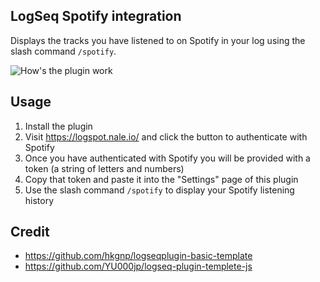 ## LogSeq Spotify integration

Displays the tracks you have listened to on Spotify in your log using the slash command `/spotify`.

![How's the plugin work](video_demo.gif)


## Usage

1. Install the plugin
2. Visit https://logspot.nale.io/ and click the button to authenticate with Spotify
3. Once you have authenticated with Spotify you will be provided with a token (a string of letters and numbers)
4. Copy that token and paste it into the "Settings" page of this plugin
5. Use the slash command `/spotify` to display your Spotify listening history



## Credit
 - https://github.com/hkgnp/logseqplugin-basic-template
 - https://github.com/YU000jp/logseq-plugin-templete-js
